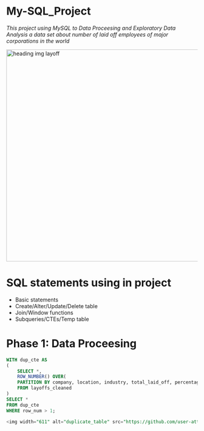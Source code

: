 # **My-SQL_Project**
*This project using MySQL to Data Proceesing and Exploratory Data Analysis a data set about number of laid off employees of major corporations in the world*

<img width="558" alt="heading img layoff" src="https://github.com/user-attachments/assets/d602328c-61ab-4464-a3f3-523b35c8be61">


# **SQL statements using in project**
- Basic statements
- Create/Alter/Update/Delete table
- Join/Window functions
- Subqueries/CTEs/Temp table

# **Phase 1: Data Proceesing**

```sql
WITH dup_cte AS
(
    SELECT *,
    ROW_NUMBER() OVER(
    PARTITION BY company, location, industry, total_laid_off, percentage_laid_off, 'date', stage, funds_raised_millions) AS row_num
    FROM layoffs_cleaned
)
SELECT *
FROM dup_cte
WHERE row_num > 1;

<img width="611" alt="duplicate_table" src="https://github.com/user-attachments/assets/b9139eed-f603-4632-99cb-c6c8c35b9bd9">



